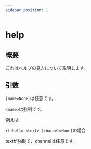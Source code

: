 ```yaml
---
sidebar_position: 1
---
```


# help

## 概要

これはヘルプの見方について説明します。

## 引数

`[name=None]`は任意です。

`<name>`は強制です。

例えば

`rt!hello <text> [channel=None]`の場合

textが強制で、channelは任意です。
